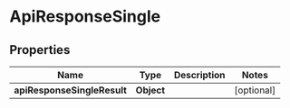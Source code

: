 # ApiResponseSingle

## Properties
Name | Type | Description | Notes
------------ | ------------- | ------------- | -------------
**apiResponseSingleResult** | **Object** |  |  [optional]
